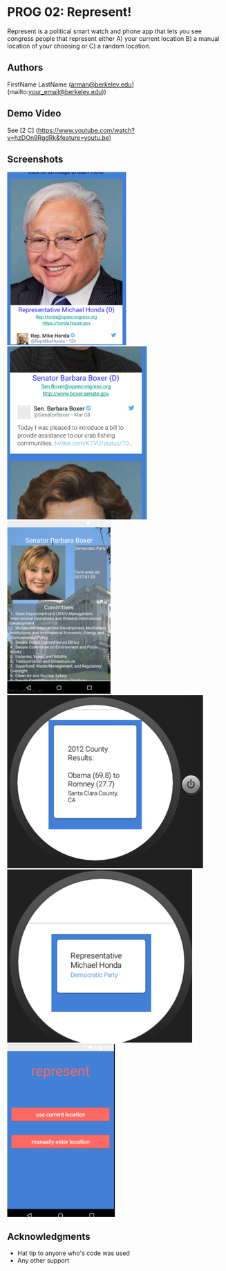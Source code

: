 # PROG 02: Represent!

Represent is a political smart watch and phone app that lets you see congress people that represent either A) your current location B) a manual location of your choosing or C) a random location.


## Authors

FirstName LastName (arman@berkeley.edu](mailto:your_email@berkeley.edu))

## Demo Video

See [2 C] (https://www.youtube.com/watch?v=hzDOn9RgdRk&feature=youtu.be)

## Screenshots


<img src="screenshots/honda.png" height="400" alt="Screenshot"/>

<img src="screenshots/big_f.png" height="400" alt="Screenshot"/>
<img src="screenshots/big_b.png" height="400" alt="Screenshot"/>
<img src="screenshots/pres.png" height="400" alt="Screenshot"/>
<img src="screenshots/rep_watch.png" height="400" alt="Screenshot"/>
<img src="screenshots/home.png" height="400" alt="Screenshot"/>

## Acknowledgments

* Hat tip to anyone who's code was used
* Any other support
